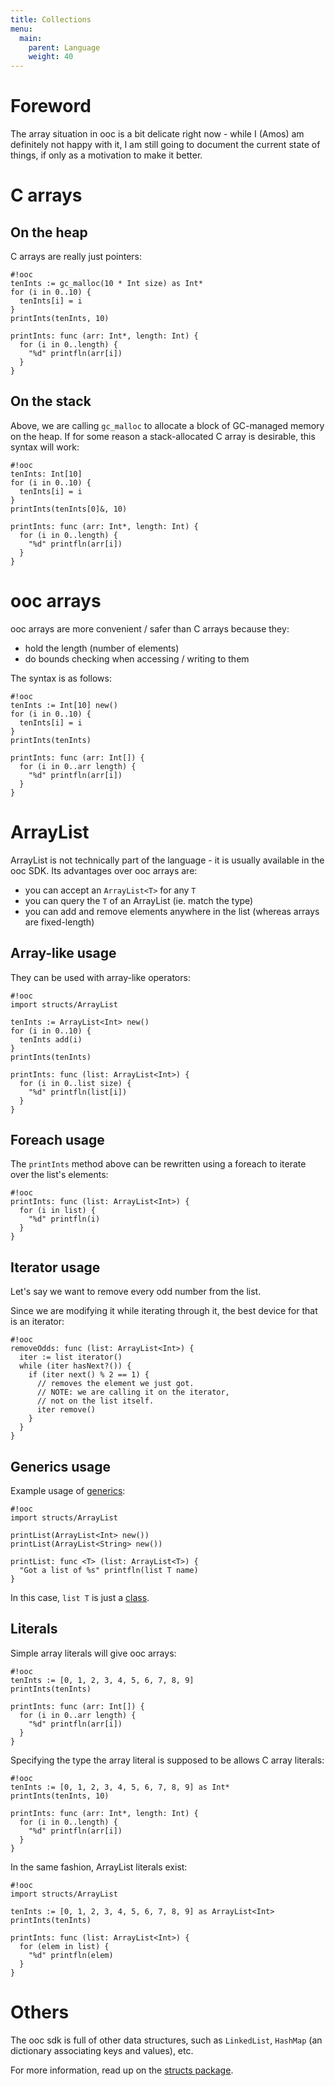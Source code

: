 ```yaml
---
title: Collections
menu:
  main:
    parent: Language
    weight: 40
---
```


# Foreword

The array situation in ooc is a bit delicate right now - while
I (Amos) am definitely not happy with it, I am still going to 
document the current state of things, if only as a motivation to
make it better.

# C arrays

## On the heap

C arrays are really just pointers:

    #!ooc
    tenInts := gc_malloc(10 * Int size) as Int*
    for (i in 0..10) {
      tenInts[i] = i
    }
    printInts(tenInts, 10)

    printInts: func (arr: Int*, length: Int) {
      for (i in 0..length) {
        "%d" printfln(arr[i])
      }
    }

## On the stack

Above, we are calling `gc_malloc` to allocate a block of GC-managed
memory on the heap. If for some reason a stack-allocated C array
is desirable, this syntax will work:

    #!ooc
    tenInts: Int[10]
    for (i in 0..10) {
      tenInts[i] = i
    }
    printInts(tenInts[0]&, 10)

    printInts: func (arr: Int*, length: Int) {
      for (i in 0..length) {
        "%d" printfln(arr[i])
      }
    }

# ooc arrays

ooc arrays are more convenient / safer than C arrays because they:

  * hold the length (number of elements)
  * do bounds checking when accessing / writing to them

The syntax is as follows:

    #!ooc
    tenInts := Int[10] new()
    for (i in 0..10) {
      tenInts[i] = i
    }
    printInts(tenInts)

    printInts: func (arr: Int[]) {
      for (i in 0..arr length) {
        "%d" printfln(arr[i])
      }
    }

# ArrayList

ArrayList is not technically part of the language - it is usually available in
the ooc SDK. Its advantages over ooc arrays are:

  * you can accept an `ArrayList<T>` for any `T`
  * you can query the `T` of an ArrayList (ie. match the type)
  * you can add and remove elements anywhere in the list
    (whereas arrays are fixed-length)

## Array-like usage

They can be used with array-like operators:

    #!ooc
    import structs/ArrayList

    tenInts := ArrayList<Int> new()
    for (i in 0..10) {
      tenInts add(i)
    }
    printInts(tenInts)

    printInts: func (list: ArrayList<Int>) {
      for (i in 0..list size) {
        "%d" printfln(list[i])
      }
    }

## Foreach usage

The `printInts` method above can be rewritten using a
foreach to iterate over the list's elements:

    #!ooc
    printInts: func (list: ArrayList<Int>) {
      for (i in list) {
        "%d" printfln(i)
      }
    }

## Iterator usage

Let's say we want to remove every odd number from the list.

Since we are modifying it while iterating through it, the best
device for that is an iterator:

    #!ooc
    removeOdds: func (list: ArrayList<Int>) {
      iter := list iterator()
      while (iter hasNext?()) {
        if (iter next() % 2 == 1) {
          // removes the element we just got.
          // NOTE: we are calling it on the iterator,
          // not on the list itself.
          iter remove()
        }
      }
    }

## Generics usage

Example usage of [generics][generics]:

[generics]: /docs/lang/generics/

    #!ooc
    import structs/ArrayList

    printList(ArrayList<Int> new())
    printList(ArrayList<String> new())

    printList: func <T> (list: ArrayList<T>) {
      "Got a list of %s" printfln(list T name)
    }

In this case, `list T` is just a [class][class].

[class]: /docs/lang/classes/#classes

## Literals

Simple array literals will give ooc arrays:

    #!ooc
    tenInts := [0, 1, 2, 3, 4, 5, 6, 7, 8, 9]
    printInts(tenInts)

    printInts: func (arr: Int[]) {
      for (i in 0..arr length) {
        "%d" printfln(arr[i])
      }
    }

Specifying the type the array literal is supposed to be allows
C array literals:

    #!ooc
    tenInts := [0, 1, 2, 3, 4, 5, 6, 7, 8, 9] as Int*
    printInts(tenInts, 10)

    printInts: func (arr: Int*, length: Int) {
      for (i in 0..length) {
        "%d" printfln(arr[i])
      }
    }

In the same fashion, ArrayList literals exist:

    #!ooc
    import structs/ArrayList

    tenInts := [0, 1, 2, 3, 4, 5, 6, 7, 8, 9] as ArrayList<Int>
    printInts(tenInts)

    printInts: func (list: ArrayList<Int>) {
      for (elem in list) {
        "%d" printfln(elem)
      }
    }

# Others

The ooc sdk is full of other data structures, such as `LinkedList`, 
`HashMap` (an dictionary associating keys and values), etc.

For more information, read up on the [structs package][structs].

[structs]: /docs/sdk/structs/
